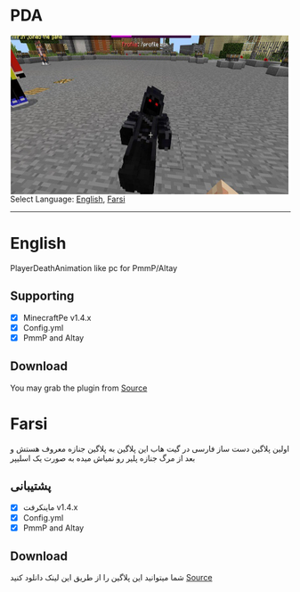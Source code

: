 # PDA
<img src="https://raw.githubusercontent.com/Amirgta1/PDA/master/logo.jpg" height="285" width="500" align="left"></img>
<br />
Select Language: [English](#eng), [Farsi](#Farsi)
***
<a name="eng"></a>
# English
PlayerDeathAnimation like pc for PmmP/Altay

## Supporting
- [x] MinecraftPe v1.4.x
- [x] Config.yml
- [x] PmmP and Altay

## Download
You may grab the plugin from [Source](https://github.com/Amirgta1/PDA/archive/master.zip)

<a name="Farsi"></a>
# Farsi
اولین پلاگین دست ساز فارسی در گیت هاب
این پلاگین به پلاگین جنازه معروف هستش و بعد از مرگ جنازه پلیر رو نمیاش میده به صورت یک اسلیپر

## پشتیبانی
- [x] ماینکرفت v1.4.x
- [x] Config.yml
- [x] PmmP and Altay

## Download
شما میتوانید این پلاگین را از طریق این لینک دانلود کنید [Source](https://github.com/Amirgta1/PDA/archive/master.zip)
